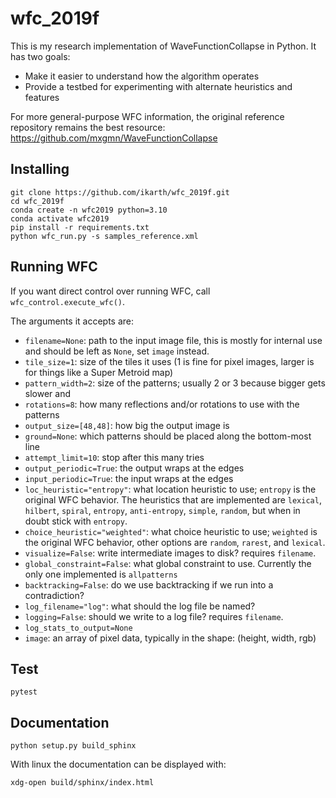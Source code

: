 # wfc_2019f

This is my research implementation of WaveFunctionCollapse in Python. It has two goals:

* Make it easier to understand how the algorithm operates
* Provide a testbed for experimenting with alternate heuristics and features

For more general-purpose WFC information, the original reference repository remains the best resource: https://github.com/mxgmn/WaveFunctionCollapse

## Installing

```
git clone https://github.com/ikarth/wfc_2019f.git
cd wfc_2019f
conda create -n wfc2019 python=3.10
conda activate wfc2019
pip install -r requirements.txt
python wfc_run.py -s samples_reference.xml
```

## Running WFC

If you want direct control over running WFC, call `wfc_control.execute_wfc()`.

The arguments it accepts are:

- `filename=None`: path to the input image file, this is mostly for internal use and should be left as `None`, set `image` instead.
- `tile_size=1`: size of the tiles it uses (1 is fine for pixel images, larger is for things like a Super Metroid map)
- `pattern_width=2`: size of the patterns; usually 2 or 3 because bigger gets slower and
- `rotations=8`: how many reflections and/or rotations to use with the patterns
- `output_size=[48,48]`: how big the output image is
- `ground=None`: which patterns should be placed along the bottom-most line
- `attempt_limit=10`: stop after this many tries
- `output_periodic=True`: the output wraps at the edges
- `input_periodic=True`: the input wraps at the edges
- `loc_heuristic="entropy"`: what location heuristic to use; `entropy` is the original WFC behavior. The heuristics that are implemented are `lexical`, `hilbert`, `spiral`, `entropy`, `anti-entropy`, `simple`, `random`, but when in doubt stick with `entropy`.
- `choice_heuristic="weighted"`: what choice heuristic to use; `weighted` is the original WFC behavior, other options are `random`, `rarest`, and `lexical`.
- `visualize=False`: write intermediate images to disk?  requires `filename`.
- `global_constraint=False`: what global constraint to use. Currently the only one implemented is `allpatterns`
- `backtracking=False`: do we use backtracking if we run into a contradiction?
- `log_filename="log"`: what should the log file be named?
- `logging=False`: should we write to a log file?  requires `filename`.
- `log_stats_to_output=None`
- `image`: an array of pixel data, typically in the shape: (height, width, rgb)

## Test

```
pytest
```

## Documentation

```
python setup.py build_sphinx
```

With linux the documentation can be displayed with:

```
xdg-open build/sphinx/index.html
```
